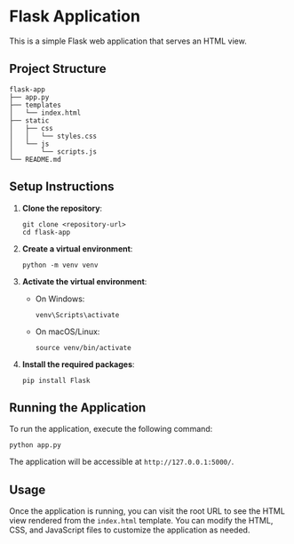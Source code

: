 # Flask Application

This is a simple Flask web application that serves an HTML view.

## Project Structure

```
flask-app
├── app.py
├── templates
│   └── index.html
├── static
│   ├── css
│   │   └── styles.css
│   └── js
│       └── scripts.js
└── README.md
```

## Setup Instructions

1. **Clone the repository**:
   ```
   git clone <repository-url>
   cd flask-app
   ```

2. **Create a virtual environment**:
   ```
   python -m venv venv
   ```

3. **Activate the virtual environment**:
   - On Windows:
     ```
     venv\Scripts\activate
     ```
   - On macOS/Linux:
     ```
     source venv/bin/activate
     ```

4. **Install the required packages**:
   ```
   pip install Flask
   ```

## Running the Application

To run the application, execute the following command:

```
python app.py
```

The application will be accessible at `http://127.0.0.1:5000/`.

## Usage

Once the application is running, you can visit the root URL to see the HTML view rendered from the `index.html` template. You can modify the HTML, CSS, and JavaScript files to customize the application as needed.